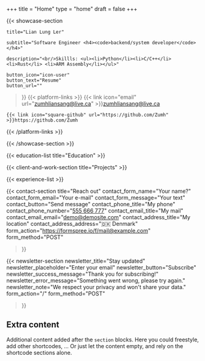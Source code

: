 +++
title =  "Home"
type = "home"
draft = false
+++


{{< showcase-section
    
    title="Lian Lung Ler"
    
    subtitle="Software Engineer <h4><code>backend/system developer</code></h4>"
    
    description="<br/>Skillls: <ul><li>Python</li><li>C/C++</li> <li>Rust</li> <li>ARM Assembly</li></ul>"
    
    button_icon="icon-user"
    button_text="Resume"
    button_url=""

 >}}
{{< platform-links >}}
    {{< link icon="email" url="zumhliansang@live.ca" >}}zumhliansang@live.ca

    {{< link icon="square-github" url="https://github.com/Zumh" >}}https://github.com/Zumh
   

{{< /platform-links >}}



{{< /showcase-section >}}

<!-- {{< about-section
    title="About me"
    content="This content is using the <code>about-section</code> shortcode. <br/>You can write <code>HTML</code>, as long as you <em>wrap it</em> accordingly. "
    button_icon="icon-user"
    button_text="You can edit the text, link and icon"
    button_url="https://www.google.com"
    image="images/about/user-picture.png"
    image2x="images/about/user-picture@2x.png"

 >}} -->

{{< education-list
    title="Education" >}}

{{< client-and-work-section
    title="Projects" >}} 
<!-- {{< experience-section
    title="My job experience (title)"
    intro_title="Intro (intro_title)"
    intro_description="Description (intro_description).<br>You can use HTML,with <strong>strong</strong> formatting, or lists <ul><li>one</li><li>two</li></ul>" 
    button1_url="https://example.com"
    button1_text="Visit Example"
    button1_icon="icon-globe"
    button2_text="All experience"
    button2_url="/experience"
    button3_text="Button #3"
    button3_url="/experience"
>}} -->

<!-- ## Experience (as list)-->

{{< experience-list >}}



<!-- {{< testimonial-section
    title="What they say about me" >}} -->

{{< contact-section
    title="Reach out" 
    contact_form_name="Your name?"
    contact_form_email="Your e-mail"
    contact_form_message="Your text"
    contact_button="Send message"
    contact_phone_title="My phone"
    contact_phone_number="<a href='tel:+555666777'>555 666 777</a>"
    contact_email_title="My mail"
    contact_email_email="demo@demosite.com"
    contact_address_title="My location"
    contact_address_address="🇩🇰 Denmark"
    form_action="https://formspree.io/f/mail@example.com"
    form_method="POST"
>}}

{{< newsletter-section 
    newsletter_title="Stay updated"
    newsletter_placeholder="Enter your email"
    newsletter_button="Subscribe"
    newsletter_success_message="Thank you for subscribing!"
    newsletter_error_message="Something went wrong, please try again."
    newsletter_note="We respect your privacy and won't share your data."
    form_action="/"
    form_method="POST"
>}}

## Extra content
Additional content added after the `section` blocks. Here you could freestyle, add other shortcodes, ...  Or just let the content empty, and rely on the shortcode sections alone.
